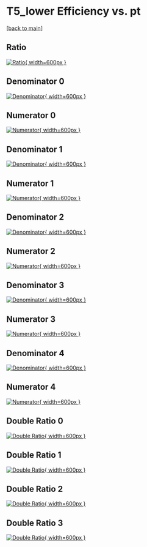 # T5_lower Efficiency vs. pt

[[back to main](./)]



## Ratio

[![Ratio](../mtv/var/T5_lower_xtr_321_1_eff_pt.png){ width=600px }](../mtv/var/T5_lower_xtr_321_1_eff_pt.pdf)

## Denominator 0

[![Denominator](../mtv/den/T5_lower_xtr_321_1_eff_pt_den0.png){ width=600px }](../mtv/den/T5_lower_xtr_321_1_eff_pt_den0.pdf)

## Numerator 0

[![Numerator](../mtv/num/T5_lower_xtr_321_1_eff_pt_num0.png){ width=600px }](../mtv/num/T5_lower_xtr_321_1_eff_pt_num0.pdf)

## Denominator 1

[![Denominator](../mtv/den/T5_lower_xtr_321_1_eff_pt_den1.png){ width=600px }](../mtv/den/T5_lower_xtr_321_1_eff_pt_den1.pdf)

## Numerator 1

[![Numerator](../mtv/num/T5_lower_xtr_321_1_eff_pt_num1.png){ width=600px }](../mtv/num/T5_lower_xtr_321_1_eff_pt_num1.pdf)

## Denominator 2

[![Denominator](../mtv/den/T5_lower_xtr_321_1_eff_pt_den2.png){ width=600px }](../mtv/den/T5_lower_xtr_321_1_eff_pt_den2.pdf)

## Numerator 2

[![Numerator](../mtv/num/T5_lower_xtr_321_1_eff_pt_num2.png){ width=600px }](../mtv/num/T5_lower_xtr_321_1_eff_pt_num2.pdf)

## Denominator 3

[![Denominator](../mtv/den/T5_lower_xtr_321_1_eff_pt_den3.png){ width=600px }](../mtv/den/T5_lower_xtr_321_1_eff_pt_den3.pdf)

## Numerator 3

[![Numerator](../mtv/num/T5_lower_xtr_321_1_eff_pt_num3.png){ width=600px }](../mtv/num/T5_lower_xtr_321_1_eff_pt_num3.pdf)

## Denominator 4

[![Denominator](../mtv/den/T5_lower_xtr_321_1_eff_pt_den4.png){ width=600px }](../mtv/den/T5_lower_xtr_321_1_eff_pt_den4.pdf)

## Numerator 4

[![Numerator](../mtv/num/T5_lower_xtr_321_1_eff_pt_num4.png){ width=600px }](../mtv/num/T5_lower_xtr_321_1_eff_pt_num4.pdf)

## Double Ratio 0

[![Double Ratio](../mtv/ratio/T5_lower_xtr_321_1_eff_pt_ratio0.png){ width=600px }](../mtv/ratio/T5_lower_xtr_321_1_eff_pt_ratio0.pdf)

## Double Ratio 1

[![Double Ratio](../mtv/ratio/T5_lower_xtr_321_1_eff_pt_ratio1.png){ width=600px }](../mtv/ratio/T5_lower_xtr_321_1_eff_pt_ratio1.pdf)

## Double Ratio 2

[![Double Ratio](../mtv/ratio/T5_lower_xtr_321_1_eff_pt_ratio2.png){ width=600px }](../mtv/ratio/T5_lower_xtr_321_1_eff_pt_ratio2.pdf)

## Double Ratio 3

[![Double Ratio](../mtv/ratio/T5_lower_xtr_321_1_eff_pt_ratio3.png){ width=600px }](../mtv/ratio/T5_lower_xtr_321_1_eff_pt_ratio3.pdf)

